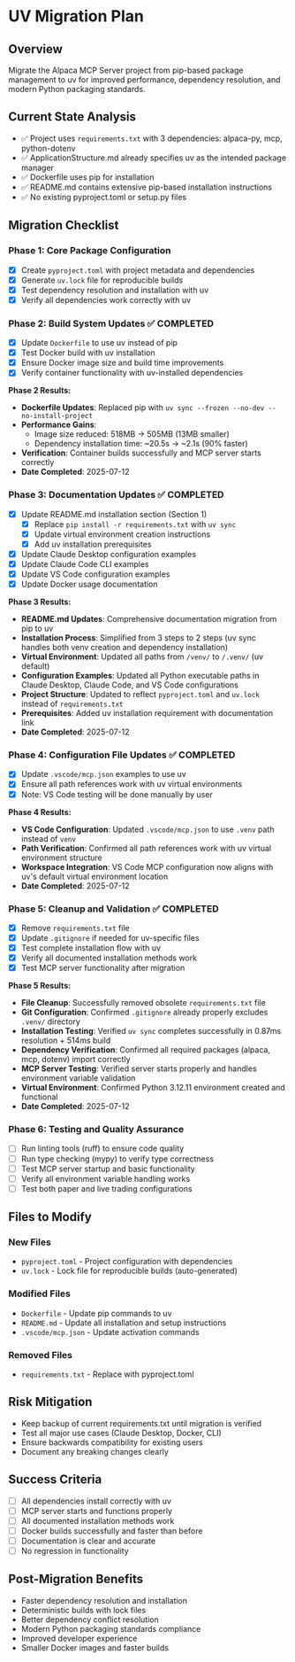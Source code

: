 # UV Migration Plan

## Overview
Migrate the Alpaca MCP Server project from pip-based package management to uv for improved performance, dependency resolution, and modern Python packaging standards.

## Current State Analysis
- ✅ Project uses `requirements.txt` with 3 dependencies: alpaca-py, mcp, python-dotenv
- ✅ ApplicationStructure.md already specifies uv as the intended package manager
- ✅ Dockerfile uses pip for installation
- ✅ README.md contains extensive pip-based installation instructions
- ✅ No existing pyproject.toml or setup.py files

## Migration Checklist

### Phase 1: Core Package Configuration
- [x] Create `pyproject.toml` with project metadata and dependencies
- [x] Generate `uv.lock` file for reproducible builds
- [x] Test dependency resolution and installation with uv
- [x] Verify all dependencies work correctly with uv

### Phase 2: Build System Updates ✅ COMPLETED
- [x] Update `Dockerfile` to use uv instead of pip
- [x] Test Docker build with uv installation
- [x] Ensure Docker image size and build time improvements
- [x] Verify container functionality with uv-installed dependencies

**Phase 2 Results:**
- **Dockerfile Updates**: Replaced pip with `uv sync --frozen --no-dev --no-install-project`
- **Performance Gains**: 
  - Image size reduced: 518MB → 505MB (13MB smaller)
  - Dependency installation time: ~20.5s → ~2.1s (90% faster)
- **Verification**: Container builds successfully and MCP server starts correctly
- **Date Completed**: 2025-07-12

### Phase 3: Documentation Updates ✅ COMPLETED
- [x] Update README.md installation section (Section 1)
  - [x] Replace `pip install -r requirements.txt` with `uv sync`
  - [x] Update virtual environment creation instructions
  - [x] Add uv installation prerequisites
- [x] Update Claude Desktop configuration examples
- [x] Update Claude Code CLI examples  
- [x] Update VS Code configuration examples
- [x] Update Docker usage documentation

**Phase 3 Results:**
- **README.md Updates**: Comprehensive documentation migration from pip to uv
- **Installation Process**: Simplified from 3 steps to 2 steps (uv sync handles both venv creation and dependency installation)
- **Virtual Environment**: Updated all paths from `/venv/` to `/.venv/` (uv default)
- **Configuration Examples**: Updated all Python executable paths in Claude Desktop, Claude Code, and VS Code configurations
- **Project Structure**: Updated to reflect `pyproject.toml` and `uv.lock` instead of `requirements.txt`
- **Prerequisites**: Added uv installation requirement with documentation link
- **Date Completed**: 2025-07-12

### Phase 4: Configuration File Updates ✅ COMPLETED
- [x] Update `.vscode/mcp.json` examples to use uv
- [x] Ensure all path references work with uv virtual environments
- [x] Note: VS Code testing will be done manually by user

**Phase 4 Results:**
- **VS Code Configuration**: Updated `.vscode/mcp.json` to use `.venv` path instead of `venv`
- **Path Verification**: Confirmed all path references work with uv virtual environment structure
- **Workspace Integration**: VS Code MCP configuration now aligns with uv's default virtual environment location
- **Date Completed**: 2025-07-12

### Phase 5: Cleanup and Validation ✅ COMPLETED
- [x] Remove `requirements.txt` file
- [x] Update `.gitignore` if needed for uv-specific files
- [x] Test complete installation flow with uv
- [x] Verify all documented installation methods work
- [x] Test MCP server functionality after migration

**Phase 5 Results:**
- **File Cleanup**: Successfully removed obsolete `requirements.txt` file
- **Git Configuration**: Confirmed `.gitignore` already properly excludes `.venv/` directory
- **Installation Testing**: Verified `uv sync` completes successfully in 0.87ms resolution + 514ms build
- **Dependency Verification**: Confirmed all required packages (alpaca, mcp, dotenv) import correctly
- **MCP Server Testing**: Verified server starts properly and handles environment variable validation
- **Virtual Environment**: Confirmed Python 3.12.11 environment created and functional
- **Date Completed**: 2025-07-12

### Phase 6: Testing and Quality Assurance
- [ ] Run linting tools (ruff) to ensure code quality
- [ ] Run type checking (mypy) to verify type correctness
- [ ] Test MCP server startup and basic functionality
- [ ] Verify all environment variable handling works
- [ ] Test both paper and live trading configurations

## Files to Modify

### New Files
- `pyproject.toml` - Project configuration with dependencies
- `uv.lock` - Lock file for reproducible builds (auto-generated)

### Modified Files
- `Dockerfile` - Update pip commands to uv
- `README.md` - Update all installation and setup instructions
- `.vscode/mcp.json` - Update activation commands

### Removed Files
- `requirements.txt` - Replace with pyproject.toml

## Risk Mitigation
- Keep backup of current requirements.txt until migration is verified
- Test all major use cases (Claude Desktop, Docker, CLI)
- Ensure backwards compatibility for existing users
- Document any breaking changes clearly

## Success Criteria
- [ ] All dependencies install correctly with uv
- [ ] MCP server starts and functions properly
- [ ] All documented installation methods work
- [ ] Docker builds successfully and faster than before
- [ ] Documentation is clear and accurate
- [ ] No regression in functionality

## Post-Migration Benefits
- Faster dependency resolution and installation
- Deterministic builds with lock files
- Better dependency conflict resolution
- Modern Python packaging standards compliance
- Improved developer experience
- Smaller Docker images and faster builds